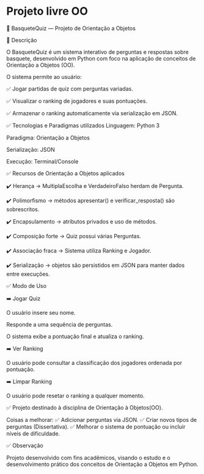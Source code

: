 # Projeto livre OO
🏀 BasqueteQuiz — Projeto de Orientação a Objetos

🎯 Descrição

O BasqueteQuiz é um sistema interativo de perguntas e respostas sobre basquete, desenvolvido em Python com foco na aplicação de conceitos de Orientação a Objetos (OO).


O sistema permite ao usuário:

✅ Jogar partidas de quiz com perguntas variadas.

✅ Visualizar o ranking de jogadores e suas pontuações.

✅ Armazenar o ranking automaticamente via serialização em JSON.

✅ Tecnologias e Paradigmas utilizados
Linguagem: Python 3

Paradigma: Orientação a Objetos

Serialização: JSON

Execução: Terminal/Console

✅ Recursos de Orientação a Objetos aplicados

✔️ Herança → MultiplaEscolha e VerdadeiroFalso herdam de Pergunta.

✔️ Polimorfismo → métodos apresentar() e verificar_resposta() são sobrescritos.

✔️ Encapsulamento → atributos privados e uso de métodos.

✔️ Composição forte → Quiz possui várias Perguntas.

✔️ Associação fraca → Sistema utiliza Ranking e Jogador.

✔️ Serialização → objetos são persistidos em JSON para manter dados entre execuções.

✅ Modo de Uso

➡️ Jogar Quiz

O usuário insere seu nome.

Responde a uma sequência de perguntas.

O sistema exibe a pontuação final e atualiza o ranking.

➡️ Ver Ranking

O usuário pode consultar a classificação dos jogadores ordenada por pontuação.

➡️ Limpar Ranking

O usuário pode resetar o ranking a qualquer momento.

✅ Projeto destinado à disciplina de Orientação à Objetos(OO). 

Coisas a melhorar:
✅ Adicionar perguntas via JSON.
✅ Criar novos tipos de perguntas (Dissertativa).
✅ Melhorar o sistema de pontuação ou incluir níveis de dificuldade.

✅ Observação

Projeto desenvolvido com fins acadêmicos, visando o estudo e o desenvolvimento prático dos conceitos de Orientação a Objetos em Python.
